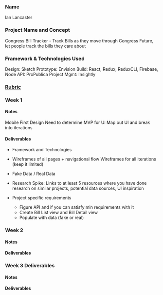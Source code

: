 ### Name
Ian Lancaster

### Project Name and Concept
Congress Bill Tracker - Track Bills as they move through Congress
Future, let people track the bills they care about

### Framework & Technologies Used
  Design: Sketch
  Prototype: Envision
  Build: React, Redux, ReduxCLI, Firebase, Node
  API: ProPublica
  Project Mgmt: Insightly

### [Rubric](http://frontend.turing.io/projects/self-directed-project.html)

### Week 1

#### Notes
Mobile First Design
Need to determine MVP for UI
Map out UI and break into iterations

#### Deliverables

  - Framework and Technologies

  - Wireframes of all pages + navigational flow
    Wireframes for all iterations (keep it limited)

  - Fake Data / Real Data

  - Research Spike: Links to at least 5 resources where you have done research on similar projects, potential data sources, UI inspiration

  - Project specific requirements
    - Figure API and if you can satisfy min requirements with it
    - Create Bill List view and Bill Detail view
    - Populate with data (fake or real)

### Week 2

#### Notes

#### Deliverables

### Week 3 Deliverables

#### Notes

#### Deliverables
